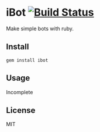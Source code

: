iBot [![Build Status](https://travis-ci.org/dariubs/iBot.svg?branch=master)](https://travis-ci.org/dariubs/iBot)
====

Make simple bots with ruby.

Install
-------
```
gem install ibot
```

Usage
-----
Incomplete

License
-------
MIT
